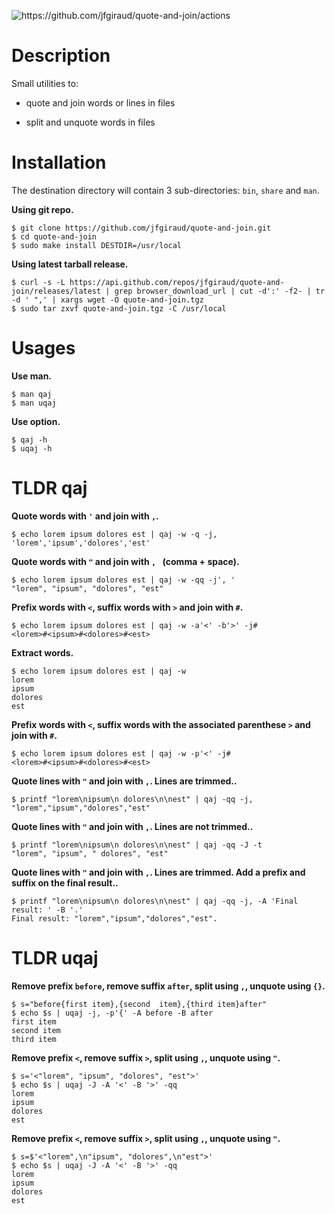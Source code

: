 
[//]: # (This file is generated, modify doc/readme.adoc and regenerate it with 'make update-doc')

![<https://github.com/jfgiraud/quote-and-join/actions>](https://img.shields.io/github/actions/workflow/status/jfgiraud/quote-and-join/main.yml?label=CI)

Description
===========

Small utilities to:

-   quote and join words or lines in files

-   split and unquote words in files

Installation
============

The destination directory will contain 3 sub-directories: `bin`, `share`
and `man`.

**Using git repo.**

    $ git clone https://github.com/jfgiraud/quote-and-join.git
    $ cd quote-and-join
    $ sudo make install DESTDIR=/usr/local

**Using latest tarball release.**

    $ curl -s -L https://api.github.com/repos/jfgiraud/quote-and-join/releases/latest | grep browser_download_url | cut -d':' -f2- | tr -d ' ",' | xargs wget -O quote-and-join.tgz
    $ sudo tar zxvf quote-and-join.tgz -C /usr/local

Usages
======

**Use man.**

    $ man qaj
    $ man uqaj

**Use option.**

    $ qaj -h
    $ uqaj -h

TLDR qaj
========

**Quote words with `'` and join with `,`.**

    $ echo lorem ipsum dolores est | qaj -w -q -j,
    'lorem','ipsum','dolores','est'

**Quote words with `"` and join with `, ` (comma + space).**

    $ echo lorem ipsum dolores est | qaj -w -qq -j', '
    "lorem", "ipsum", "dolores", "est"

**Prefix words with `<`, suffix words with `>` and join with `#`.**

    $ echo lorem ipsum dolores est | qaj -w -a'<' -b'>' -j#
    <lorem>#<ipsum>#<dolores>#<est>

**Extract words.**

    $ echo lorem ipsum dolores est | qaj -w
    lorem
    ipsum
    dolores
    est

**Prefix words with `<`, suffix words with the associated parenthese `>`
and join with `#`.**

    $ echo lorem ipsum dolores est | qaj -w -p'<' -j#
    <lorem>#<ipsum>#<dolores>#<est>

**Quote lines with `"` and join with `,`. Lines are trimmed..**

    $ printf "lorem\nipsum\n dolores\n\nest" | qaj -qq -j,
    "lorem","ipsum","dolores","est"

**Quote lines with `"` and join with `,`. Lines are not trimmed..**

    $ printf "lorem\nipsum\n dolores\n\nest" | qaj -qq -J -t
    "lorem", "ipsum", " dolores", "est"

**Quote lines with `"` and join with `,`. Lines are trimmed. Add a
prefix and suffix on the final result..**

    $ printf "lorem\nipsum\n dolores\n\nest" | qaj -qq -j, -A 'Final result: ' -B '.'
    Final result: "lorem","ipsum","dolores","est".

TLDR uqaj
=========

**Remove prefix `before`, remove suffix `after`, split using `,`,
unquote using `{}`.**

    $ s="before{first item},{second  item},{third item}after"
    $ echo $s | uqaj -j, -p'{' -A before -B after
    first item
    second item
    third item

**Remove prefix `<`, remove suffix `>`, split using `,`, unquote using
`"`.**

    $ s='<"lorem", "ipsum", "dolores", "est">'
    $ echo $s | uqaj -J -A '<' -B '>' -qq
    lorem
    ipsum
    dolores
    est

**Remove prefix `<`, remove suffix `>`, split using `,`, unquote using
`"`.**

    $ s=$'<"lorem",\n"ipsum", "dolores",\n"est">'
    $ echo $s | uqaj -J -A '<' -B '>' -qq
    lorem
    ipsum
    dolores
    est
